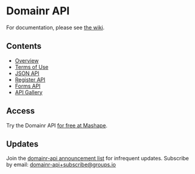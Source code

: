 # Domainr API

For documentation, please see [the wiki](https://github.com/domainr/api/wiki).

## Contents

- [Overview](https://github.com/domainr/api/wiki)
- [Terms of Use](https://github.com/domainr/api/wiki/Terms-of-Use)
- [JSON API](https://github.com/domainr/api/wiki/V1-API)
- [Register API](https://github.com/domainr/api/wiki/Register-API)
- [Forms API](https://github.com/domainr/api/wiki/Forms-API)
- [API Gallery](https://github.com/domainr/api/wiki/API-Gallery)

## Access

Try the Domainr API [for free at Mashape](https://www.mashape.com/).

## Updates

Join the [domainr-api announcement list](https://groups.io/org/groupsio/domainr-api) for infrequent updates. Subscribe by email: [domainr-api+subscribe@groups.io](mailto:domainr-api+subscribe@groups.io)
